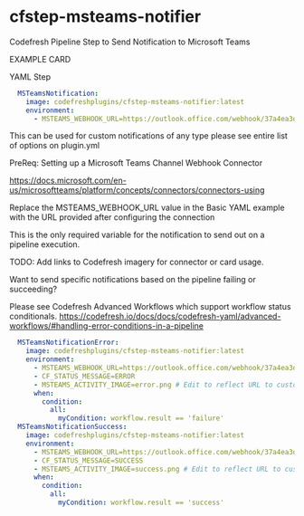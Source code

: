 # cfstep-msteams-notifier
Codefresh Pipeline Step to Send Notification to Microsoft Teams

EXAMPLE CARD

YAML Step
``` yaml
  MSTeamsNotification:
    image: codefreshplugins/cfstep-msteams-notifier:latest
    environment:
      - MSTEAMS_WEBHOOK_URL=https://outlook.office.com/webhook/37a4ea3d
```

This can be used for custom notifications of any type please see entire list of options on plugin.yml

PreReq:
Setting up a Microsoft Teams Channel Webhook Connector

https://docs.microsoft.com/en-us/microsoftteams/platform/concepts/connectors/connectors-using

Replace the MSTEAMS_WEBHOOK_URL value in the Basic YAML example with the URL provided after configuring the connection

This is the only required variable for the notification to send out on a pipeline execution.

TODO: Add links to Codefresh imagery for connector or card usage.

Want to send specific notifications based on the pipeline failing or succeeding?

Please see Codefresh Advanced Workflows which support workflow status conditionals.
https://codefresh.io/docs/docs/codefresh-yaml/advanced-workflows/#handling-error-conditions-in-a-pipeline

``` yaml
  MSTeamsNotificationError:
    image: codefreshplugins/cfstep-msteams-notifier:latest
    environment:
      - MSTEAMS_WEBHOOK_URL=https://outlook.office.com/webhook/37a4ea3d...
      - CF_STATUS_MESSAGE=ERROR
      - MSTEAMS_ACTIVITY_IMAGE=error.png # Edit to reflect URL to custom Error image
      when:
        condition:
          all:
            myCondition: workflow.result == 'failure'
  MSTeamsNotificationSuccess:
    image: codefreshplugins/cfstep-msteams-notifier:latest
    environment:
      - MSTEAMS_WEBHOOK_URL=https://outlook.office.com/webhook/37a4ea3d...
      - CF_STATUS_MESSAGE=SUCCESS
      - MSTEAMS_ACTIVITY_IMAGE=success.png # Edit to reflect URL to custom Success image
      when:
        condition:
          all:
            myCondition: workflow.result == 'success'
```